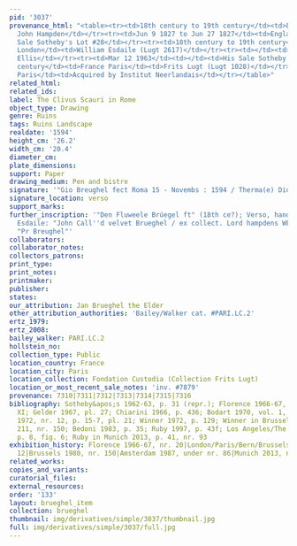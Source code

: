 ```yaml
---
pid: '3037'
provenance_html: "<table><tr><td>18th century to 19th century</td><td>England</td><td>Lord
  John Hampden</td></tr><tr><td>Jun 9 1827 to Jun 27 1827</td><td>England London</td><td>His
  Sale Sotheby's Lot #28</td></tr><tr><td>18th century to 19th century</td><td>England
  London</td><td>William Esdaile (Lugt 2617)</td></tr><tr><td></td><td>England London</td><td>T.
  Ellis</td></tr><tr><td>Mar 12 1963</td><td></td><td>His Sale Sotheby's Lot #67</td></tr><tr><td>20th
  century</td><td>France Paris</td><td>Frits Lugt (Lugt 1028)</td></tr><tr><td>1963</td><td>France
  Paris</td><td>Acquired by Institut Neerlandais</td></tr></table>"
related_html: 
related_ids: 
label: The Clivus Scauri in Rome
object_type: Drawing
genre: Ruins
tags: Ruins Landscape
realdate: '1594'
height_cm: '26.2'
width_cm: '20.4'
diameter_cm: 
plate_dimensions: 
support: Paper
drawing_medium: Pen and bistre
signature: '"Gio Breughel fect Roma 15 - Novembs : 1594 / Therma(e) Diocletianes"'
signature_location: verso
support_marks: 
further_inscription: '"Den Fluweele Brúegel ft" (18th ce?); Verso, hand of collector
  Esdaile: "John Call''d velvet Brueghel / ex collect. Lord hampdens WE"; "3191" and
  "Pr Breughel"'
collaborators: 
collaborator_notes: 
collectors_patrons: 
print_type: 
print_notes: 
printmaker: 
publisher: 
states: 
our_attribution: Jan Brueghel the Elder
other_attribution_authorities: 'Bailey/Walker cat. #PARI.LC.2'
ertz_1979: 
ertz_2008: 
bailey_walker: PARI.LC.2
hollstein_no: 
collection_type: Public
location_country: France
location_city: Paris
location_collection: Fondation Custodia (Collection Frits Lugt)
location_or_most_recent_sale_notes: 'inv. #7879'
provenance: 7310|7311|7312|7313|7314|7315|7316
bibliography: Sotheby&apos;s 1962-63, p. 31 (repr.); Florence 1966-67, nr. 20, pl.
  XI; Gelder 1967, pl. 27; Chiarini 1966, p. 436; Bodart 1970, vol. 1, p. 245-8; London/Paris/Bern/Brussels
  1972, nr. 12, p. 15-7, pl. 21; Winner 1972, p. 129; Winner in Brussels 1980, p.
  211, nr. 150; Bedoni 1983, p. 35; Ruby 1997, p. 43f; Los Angeles/The Hague 2006-07,
  p. 8, fig. 6; Ruby in Munich 2013, p. 41, nr. 93
exhibition_history: Florence 1966-67, nr. 20|London/Paris/Bern/Brussels 1972, nr.
  12|Brussels 1980, nr. 150|Amsterdam 1987, under nr. 86|Munich 2013, nr. 93
related_works: 
copies_and_variants: 
curatorial_files: 
external_resources: 
order: '133'
layout: brueghel_item
collection: brueghel
thumbnail: img/derivatives/simple/3037/thumbnail.jpg
full: img/derivatives/simple/3037/full.jpg
---
```

